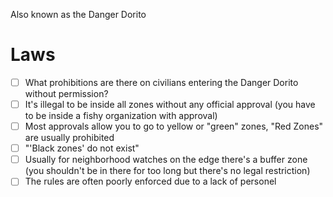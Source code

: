 Also known as the Danger Dorito

# Laws

- [ ] What prohibitions are there on civilians entering the Danger Dorito without permission?
- [ ] It's illegal to be inside all zones without any official approval (you have to be inside a fishy organization with approval)
- [ ] Most approvals allow you to go to yellow or "green" zones, "Red Zones" are usually prohibited
- [ ] "'Black zones' do not exist"
- [ ] Usually for neighborhood watches on the edge there's a buffer zone (you shouldn't be in there for too long but there's no legal restriction)
- [ ] The rules are often poorly enforced due to a lack of personel 
